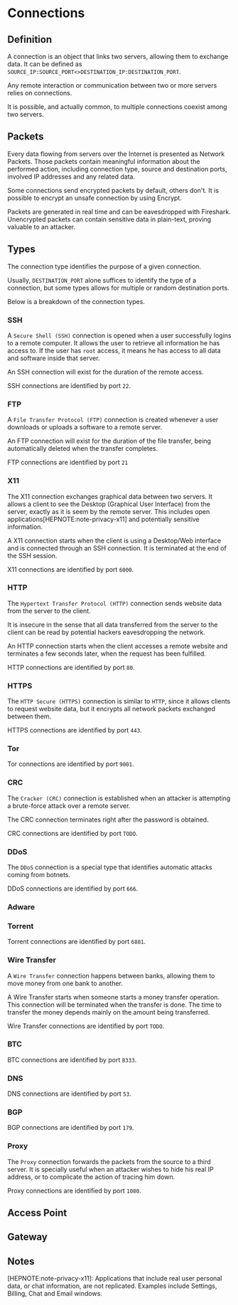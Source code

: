# Connections

## Definition

A connection is an object that links two servers, allowing them to exchange data. It can be defined as  `SOURCE_IP:SOURCE_PORT<>DESTINATION_IP:DESTINATION_PORT`.

Any remote interaction or communication between two or more servers relies on connections.

It is possible, and actually common, to multiple connections coexist among two servers.

## Packets

Every data flowing from servers over the Internet is presented as Network Packets. Those packets contain meaningful information about the performed action, including connection type, source and destination ports, involved IP addresses and any related data.

Some connections send encrypted packets by default, others don't. It is possible to encrypt an unsafe connection by using Encrypt.

Packets are generated in real time and can be eavesdropped with Fireshark. Unencrypted packets can contain sensitive data in plain-text, proving valuable to an attacker.

## Types

The connection type identifies the purpose of a given connection.

Usually, `DESTINATION_PORT` alone suffices to identify the type of a connection, but some types allows for multiple or random destination ports.

Below is a breakdown of the connection types.

### SSH

A `Secure Shell (SSH)` connection is opened when a user successfully logins to a remote computer. It allows the user to retrieve all information he has access to. If the user has `root` access, it means he has access to all data and software inside that server.

An SSH connection will exist for the duration of the remote access.

SSH connections are identified by port `22`.

### FTP

A `File Transfer Protocol (FTP)` connection is created whenever a user downloads or uploads a software to a remote server.

An FTP connection will exist for the duration of the file transfer, being automatically deleted when the transfer completes. 

FTP connections are identified by port `21`

### X11

The X11 connection exchanges graphical data between two servers. It allows a client to see the Desktop (Graphical User Interface) from the server, exactly as it is seem by the remote server. This includes open applications[HEPNOTE:note-privacy-x11] and potentially sensitive information.

A X11 connection starts when the client is using a Desktop/Web interface and is connected through an SSH connection. It is terminated at the end of the SSH session. 

X11 connections are identified by port `6000`.

### HTTP

The `Hypertext Transfer Protocol (HTTP)` connection sends website data from the server to the client. 

It is insecure in the sense that all data transferred from the server to the client can be read by potential hackers eavesdropping the network.

An HTTP connection starts when the client accesses a remote website and terminates a few seconds later, when the request has been fulfilled. 

HTTP connections are identified by port `80`.

### HTTPS

The `HTTP Secure (HTTPS)` connection is similar to `HTTP`, since it allows clients to request website data, but it encrypts all network packets exchanged between them.

HTTPS connections are identified by port `443`.

### Tor

Tor connections are identified by port `9001`.

### CRC

The `Cracker (CRC)` connection is established when an attacker is attempting a brute-force attack over a remote server.

The CRC connection terminates right after the password is obtained.

CRC connections are identified by port `TODO`.

### DDoS

The `DDoS` connection is a special type that identifies automatic attacks coming from botnets.

DDoS connections are identified by port `666`.

### Adware

### Torrent

Torrent connections are identified by port `6881`.

### Wire Transfer

A `Wire Transfer` connection happens between banks, allowing them to move money from one bank to another.

A Wire Transfer starts when someone starts a money transfer operation. This connection will be terminated when the transfer is done. The time to transfer the money depends mainly on the amount being transferred.

Wire Transfer connections are identified by port `TODO`.

### BTC

BTC connections are identified by port `8333`.

### DNS

DNS connections are identified by port `53`.

### BGP

BGP connections are identified by port `179`.

### Proxy

The `Proxy` connection forwards the packets from the source to a third server. It is specially useful when an attacker wishes to hide his real IP address, or to complicate the action of tracing him down.

Proxy connections are identified by port `1080`.

## Access Point

## Gateway

## Notes

[HEPNOTE:note-privacy-x11]: Applications that include real user personal data, or chat information, are not replicated. Examples include Settings, Billing, Chat and Email windows.